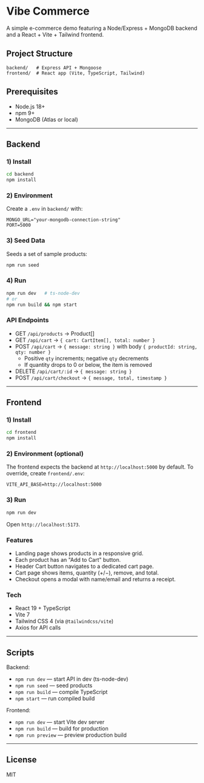 # Vibe Commerce

A simple e-commerce demo featuring a Node/Express + MongoDB backend and a React + Vite + Tailwind frontend.

## Project Structure

```
backend/   # Express API + Mongoose
frontend/  # React app (Vite, TypeScript, Tailwind)
```

## Prerequisites

- Node.js 18+
- npm 9+
- MongoDB (Atlas or local)

---

## Backend

### 1) Install

```bash
cd backend
npm install
```

### 2) Environment

Create a `.env` in `backend/` with:

```
MONGO_URL="your-mongodb-connection-string"
PORT=5000
```

### 3) Seed Data

Seeds a set of sample products:

```bash
npm run seed
```


### 4) Run

```bash
npm run dev   # ts-node-dev
# or
npm run build && npm start
```

### API Endpoints

- GET `/api/products` → Product[]
- GET `/api/cart` → `{ cart: CartItem[], total: number }`
- POST `/api/cart` → `{ message: string }` with body `{ productId: string, qty: number }`
  - Positive `qty` increments; negative `qty` decrements
  - If quantity drops to 0 or below, the item is removed
- DELETE `/api/cart/:id` → `{ message: string }`
- POST `/api/cart/checkout` → `{ message, total, timestamp }`


---

## Frontend

### 1) Install

```bash
cd frontend
npm install
```

### 2) Environment (optional)

The frontend expects the backend at `http://localhost:5000` by default. To override, create `frontend/.env`:

```
VITE_API_BASE=http://localhost:5000
```

### 3) Run

```bash
npm run dev
```

Open `http://localhost:5173`.

### Features

- Landing page shows products in a responsive grid.
- Each product has an "Add to Cart" button.
- Header Cart button navigates to a dedicated cart page.
- Cart page shows items, quantity (+/−), remove, and total.
- Checkout opens a modal with name/email and returns a receipt.

### Tech

- React 19 + TypeScript
- Vite 7
- Tailwind CSS 4 (via `@tailwindcss/vite`)
- Axios for API calls

---

## Scripts

Backend:
- `npm run dev` — start API in dev (ts-node-dev)
- `npm run seed` — seed products
- `npm run build` — compile TypeScript
- `npm start` — run compiled build

Frontend:
- `npm run dev` — start Vite dev server
- `npm run build` — build for production
- `npm run preview` — preview production build

---

## License

MIT
